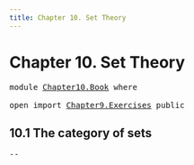 ```yaml
---
title: Chapter 10. Set Theory
---
```


# Chapter 10. Set Theory

<pre class="Agda"><a id="70" class="Keyword">module</a> <a id="77" href="Chapter10.Book.html" class="Module">Chapter10.Book</a> <a id="92" class="Keyword">where</a>

<a id="99" class="Keyword">open</a> <a id="104" class="Keyword">import</a> <a id="111" href="Chapter9.Exercises.html" class="Module">Chapter9.Exercises</a> <a id="130" class="Keyword">public</a>
</pre>
## 10.1 The category of sets

<pre class="Agda"><a id="180" class="Comment">--</a>
</pre>